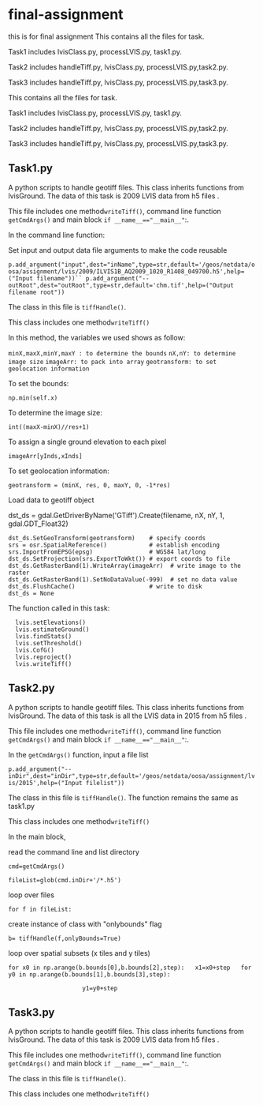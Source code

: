 # final-assignment
this is for final assignment
This contains all the files for task.  

Task1 includes lvisClass.py, processLVIS.py, task1.py. 

Task2 includes handleTiff.py, lvisClass.py, processLVIS.py,task2.py.

Task3 includes handleTiff.py, lvisClass.py, processLVIS.py,task3.py.

This contains all the files for task.  

Task1 includes lvisClass.py, processLVIS.py, task1.py. 

Task2 includes handleTiff.py, lvisClass.py, processLVIS.py,task2.py.

Task3 includes handleTiff.py, lvisClass.py, processLVIS.py,task3.py.



## Task1.py

A python scripts to handle geotiff files. This class inherits functions from lvisGround.  The data of this task is 2009 LVIS data from h5 files .

This file includes one method`writeTiff()`, command line function `getCmdArgs()` and main block `if __name__=="__main__"`:.

In the command line function:

Set input and output data file arguments to make the code reusable

`p.add_argument("input",dest="inName",type=str,default='/geos/netdata/oosa/assignment/lvis/2009/ILVIS1B_AQ2009_1020_R1408_049700.h5',help=("Input filename"))``
p.add_argument("--outRoot",dest="outRoot",type=str,default='chm.tif',help=("Output filename root"))`

The class in this file  is `tiffHandle()`.

This class includes one method`writeTiff()`

In this method,  the variables we used shows as follow:

`minX,maxX,minY,maxY : to determine the bounds`
`nX,nY: to determine image size`
`imageArr: to pack into array`
`geotransform: to set geolocation information`

To set the bounds:

 `np.min(self.x)`

To determine the image size:

 `int((maxX-minX)//res+1)`

To assign a single ground elevation to each pixel

`imageArr[yInds,xInds]`

To set geolocation information:

`geotransform = (minX, res, 0, maxY, 0, -1*res)`

Load data to geotiff object

   dst_ds = gdal.GetDriverByName('GTiff').Create(filename, nX, nY, 1, gdal.GDT_Float32)

    dst_ds.SetGeoTransform(geotransform)    # specify coords
    srs = osr.SpatialReference()            # establish encoding
    srs.ImportFromEPSG(epsg)                # WGS84 lat/long
    dst_ds.SetProjection(srs.ExportToWkt()) # export coords to file
    dst_ds.GetRasterBand(1).WriteArray(imageArr)  # write image to the raster
    dst_ds.GetRasterBand(1).SetNoDataValue(-999)  # set no data value
    dst_ds.FlushCache()                     # write to disk
    dst_ds = None

The function called in this task:

      lvis.setElevations()   
      lvis.estimateGround()
      lvis.findStats()
      lvis.setThreshold()
      lvis.CofG()
      lvis.reproject()
      lvis.writeTiff()

## Task2.py

A python scripts to handle geotiff files. This class inherits functions from lvisGround.  The data of this task is all the LVIS data in 2015 from h5 files .

This file includes one method`writeTiff()`, command line function `getCmdArgs()` and main block `if __name__=="__main__"`:.

In the `getCmdArgs()`  function, input a file list

`p.add_argument("--inDir",dest="inDir",type=str,default='/geos/netdata/oosa/assignment/lvis/2015',help=("Input filelist"))`

The class in this file  is `tiffHandle()`. The function remains the same as task1.py

This class includes one method`writeTiff()`

In the main block,

read the command line and list directory

`cmd=getCmdArgs()`

`fileList=glob(cmd.inDir+'/*.h5')`

loop over files 

`for f in fileList:`

create instance of class with "onlybounds" flag

`b= tiffHandle(f,onlyBounds=True)`

loop over spatial subsets (x tiles and y tiles)

`for x0 in np.arange(b.bounds[0],b.bounds[2],step):  
        x1=x0+step  
        for y0 in np.arange(b.bounds[1],b.bounds[3],step):`

`                     y1=y0+step`  







## Task3.py

A python scripts to handle geotiff files. This class inherits functions from lvisGround.  The data of this task is 2009 LVIS data from h5 files .

This file includes one method`writeTiff()`, command line function `getCmdArgs()` and main block `if __name__=="__main__"`:.

The class in this file  is `tiffHandle()`.

This class includes one method`writeTiff()`

